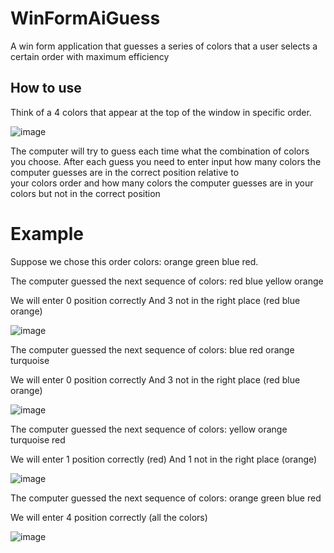 # WinFormAiGuess
A win form application that guesses a series of colors that a user selects a certain order with maximum efficiency

## How to use 
 Think of a 4 colors that appear at the top of the window in specific order.
 
 ![image](https://user-images.githubusercontent.com/83061722/161143728-5eba8e4d-f2ab-43e0-9eb3-06493b7a5cf2.png)

 The computer will try to guess each time what the combination of colors you choose. 
  After each guess you need to enter input how many colors the computer guesses are in the correct position relative to  
  your colors order and how many colors the computer guesses are in your colors but not in the correct position
  
  # Example
 Suppose we chose this order colors: orange green blue red.
 
 The computer guessed the next sequence of colors: red blue yellow orange 

We will enter 0 position correctly 
 And 3 not in the right place (red blue orange)
 
![image](https://user-images.githubusercontent.com/83061722/161145261-15a5505c-ec9e-422b-8213-23c42a67c1f5.png)

The computer guessed the next sequence of colors: blue red orange turquoise 

We will enter 0 position correctly 
And 3 not in the right place (red blue orange)

![image](https://user-images.githubusercontent.com/83061722/161145978-c67c656f-e829-4bb4-91e3-49271cad007b.png)

The computer guessed the next sequence of colors: yellow orange turquoise red

We will enter 1 position correctly (red)
And 1 not in the right place (orange)

![image](https://user-images.githubusercontent.com/83061722/161146659-a2c9da88-499b-4614-8709-3caf052a771d.png)

The computer guessed the next sequence of colors: orange green blue red

We will enter 4 position correctly (all the colors)

![image](https://user-images.githubusercontent.com/83061722/161147053-73a6be7b-8149-4237-9ce4-3adb3e1817f4.png)




